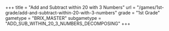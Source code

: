 +++
title = "Add and Subtract within 20 with 3 Numbers"
url = "/games/1st-grade/add-and-subtract-within-20-with-3-numbers"
grade = "1st Grade"
gametype = "BRIX_MASTER"
subgametype = "ADD_SUB_WITHIN_20_3_NUMBERS_DECOMPOSING"
+++